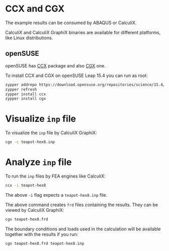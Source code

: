 # CCX and CGX

The example results can be consumed by ABAQUS or CalculiX.

CalculiX and CalculiX GraphiX binaries are available for different platforms, like Linux distributions.

## openSUSE

openSUSE has [CCX](https://software.opensuse.org/package/ccx) package and also [CGX](https://software.opensuse.org/package/cgx) one.

To install CCX and CGX on openSUSE Leap 15.4 you can run as root:

```bash
zypper addrepo https://download.opensuse.org/repositories/science/15.4/science.repo
zypper refresh
zypper install ccx
zypper install cgx
```

# Visualize `inp` file

To visualize the `inp` file by CalculiX GraphiX:

```bash
cgx -c teapot-hex8.inp
```

# Analyze `inp` file

To run the `inp` files by FEA engines like CalculiX:

```bash
ccx -i teapot-hex8
```

The above `-i` flag expects a `teapot-hex8.inp` file.

The above command creates `frd` files containing the results. They can be viewed by CalculiX GraphiX:

```bash
cgx teapot-hex8.frd
```

The boundary conditions and loads used in the calculation will be available together with the results if you run:

```bash
cgx teapot-hex8.frd teapot-hex8.inp
```
